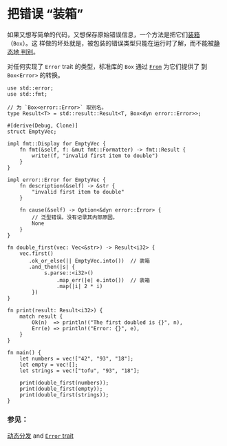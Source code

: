 # 把错误 “装箱”

如果又想写简单的代码，又想保存原始错误信息，一个方法是把它们[装箱][box]（`Box`）。这
样做的坏处就是，被包装的错误类型只能在运行时了解，而不能被[静态地
判别][dynamic_dispatch]。

对任何实现了 `Error` trait 的类型，标准库的 `Box` 通过 [`From`][from] 为它们提供了
到 `Box<Error>` 的转换。

```rust,editable
use std::error;
use std::fmt;

// 为 `Box<error::Error>` 取别名。
type Result<T> = std::result::Result<T, Box<dyn error::Error>>;

#[derive(Debug, Clone)]
struct EmptyVec;

impl fmt::Display for EmptyVec {
    fn fmt(&self, f: &mut fmt::Formatter) -> fmt::Result {
        write!(f, "invalid first item to double")
    }
}

impl error::Error for EmptyVec {
    fn description(&self) -> &str {
        "invalid first item to double"
    }

    fn cause(&self) -> Option<&dyn error::Error> {
        // 泛型错误。没有记录其内部原因。
        None
    }
}

fn double_first(vec: Vec<&str>) -> Result<i32> {
    vec.first()
       .ok_or_else(|| EmptyVec.into())  // 装箱
       .and_then(|s| {
            s.parse::<i32>()
                .map_err(|e| e.into())  // 装箱
                .map(|i| 2 * i)
        })
}

fn print(result: Result<i32>) {
    match result {
        Ok(n)  => println!("The first doubled is {}", n),
        Err(e) => println!("Error: {}", e),
    }
}

fn main() {
    let numbers = vec!["42", "93", "18"];
    let empty = vec![];
    let strings = vec!["tofu", "93", "18"];

    print(double_first(numbers));
    print(double_first(empty));
    print(double_first(strings));
}
```

### 参见：

[动态分发][dynamic_dispatch] and [`Error` trait][error]

[box]: https://rustwiki.org/zh-CN/std/boxed/struct.Box.html
[dynamic_dispatch]: https://rustwiki.org/zh-CN/book/ch17-02-trait-objects.html#trait-对象执行动态分发
[error]: https://rustwiki.org/zh-CN/std/error/trait.Error.html
[from]: https://rustwiki.org/zh-CN/std/convert/trait.From.html

